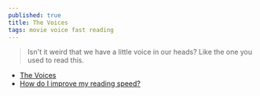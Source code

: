 ```yaml
---
published: true
title: The Voices
tags: movie voice fast reading
---
```

> Isn't it weird that we have a little voice in our heads? Like the one you used to read this.

- [The Voices](https://m.imdb.com/title/tt1567437/)
- [How do I improve my reading speed?](https://news.ycombinator.com/item?id=1520273)
